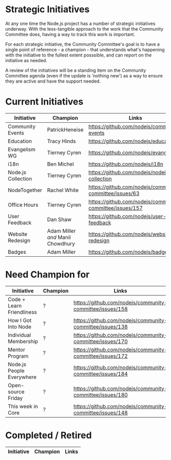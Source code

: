 # Strategic Initiatives

At any one time the Node.js project has a number of strategic initiatives
underway.  With the less-tangible approach to the work that the Community 
Committee does, having a way to track this work is important.

For each strategic initiative, the Community Committee's goal is to have a
single point of reference - a champion - that understands what's happening
with the initiative to the fullest extent posssible, and can report on the
initiative as needed.

A review of the initiatives will be a standing item on the Community Committee agenda (even
if the update is 'nothing new') as a way to ensure they are active
and have the support needed.

# Current Initiatives

| Initiative         | Champion                         | Links                                                            |
|--------------------|----------------------------------|------------------------------------------------------------------|
| Community Events   | PatrickHeneise                   | https://github.com/nodejs/community-events                       |
| Education          | Tracy Hinds                      | https://github.com/nodejs/education                              |
| Evangelism WG      | Tierney Cyren                    | https://github.com/nodejs/evangelism                             |
| i18n               | Ben Michel                       | https://github.com/nodejs/i18n                                   |
| Node.js Collection | Tierney Cyren                    | https://github.com/nodejs/nodejs-collection                      |
| NodeTogether       | Rachel White                     | https://github.com/nodejs/community-committee/issues/63          |
| Office Hours       | Tierney Cyren                    | https://github.com/nodejs/community-committee/issues/157         |
| User Feedback      | Dan Shaw                         | https://github.com/nodejs/user-feedback                          |
| Website Redesign   | Adam Miller _and_ Manil Chowdhury| https://github.com/nodejs/website-redesign                       |
| Badges             | Adam Miller                      | https://github.com/nodejs/badges

# Need Champion for

| Initiative               | Champion                        | Links                                                      |
|--------------------------|---------------------------------|------------------------------------------------------------|
| Code + Learn Friendliness| ?                               | https://github.com/nodejs/community-committee/issues/158   |
| How I Got Into Node      | ?                               | https://github.com/nodejs/community-committee/issues/138   |
| Individual Membership    | ?                               | https://github.com/nodejs/community-committee/issues/170   |
| Mentor Program           | ?                               | https://github.com/nodejs/community-committee/issues/172   |
| Node.js People Everywhere| ?                               | https://github.com/nodejs/community-committee/issues/184   |
| Open-source Friday       | ?                               | https://github.com/nodejs/community-committee/issues/180   |
| This week in Core        | ?                               | https://github.com/nodejs/community-committee/issues/148   |


# Completed / Retired

| Initiative        | Champion                        | Links                                                            |
|-------------------|---------------------------------|------------------------------------------------------------------|
